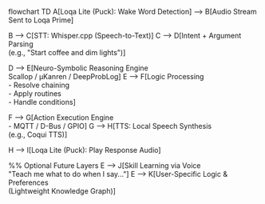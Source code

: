 flowchart TD
  A[Loqa Lite (Puck): Wake Word Detection] --> B[Audio Stream Sent to Loqa Prime]

  B --> C[STT: Whisper.cpp (Speech-to-Text)]
  C --> D[Intent + Argument Parsing<br/>(e.g., "Start coffee and dim lights")]

  D --> E[Neuro-Symbolic Reasoning Engine<br/>Scallop / µKanren / DeepProbLog]
  E --> F[Logic Processing<br/>- Resolve chaining<br/>- Apply routines<br/>- Handle conditions]

  F --> G[Action Execution Engine<br/>- MQTT / D-Bus / GPIO]
  G --> H[TTS: Local Speech Synthesis<br/>(e.g., Coqui TTS)]

  H --> I[Loqa Lite (Puck): Play Response Audio]

  %% Optional Future Layers
  E --> J[Skill Learning via Voice<br/>"Teach me what to do when I say..."]
  E --> K[User-Specific Logic & Preferences<br/>(Lightweight Knowledge Graph)]